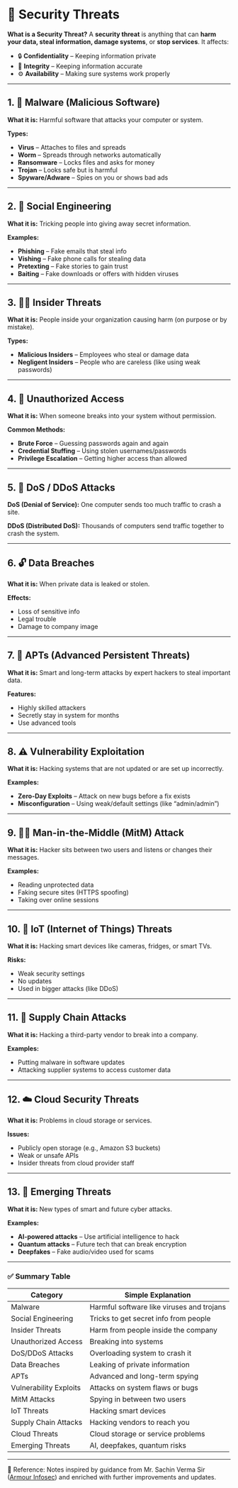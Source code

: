 
# 🔐 Security Threats

**What is a Security Threat?**
A **security threat** is anything that can **harm your data, steal information, damage systems**, or **stop services**. It affects:

* 🔒 **Confidentiality** – Keeping information private
* 🔧 **Integrity** – Keeping information accurate
* ⚙️ **Availability** – Making sure systems work properly

---

## 1. 🦠 Malware (Malicious Software)

**What it is:** Harmful software that attacks your computer or system.

**Types:**

* **Virus** – Attaches to files and spreads
* **Worm** – Spreads through networks automatically
* **Ransomware** – Locks files and asks for money
* **Trojan** – Looks safe but is harmful
* **Spyware/Adware** – Spies on you or shows bad ads

---

## 2. 🧠 Social Engineering

**What it is:** Tricking people into giving away secret information.

**Examples:**

* **Phishing** – Fake emails that steal info
* **Vishing** – Fake phone calls for stealing data
* **Pretexting** – Fake stories to gain trust
* **Baiting** – Fake downloads or offers with hidden viruses

---

## 3. 👨‍💼 Insider Threats

**What it is:** People inside your organization causing harm (on purpose or by mistake).

**Types:**

* **Malicious Insiders** – Employees who steal or damage data
* **Negligent Insiders** – People who are careless (like using weak passwords)

---

## 4. 🚫 Unauthorized Access

**What it is:** When someone breaks into your system without permission.

**Common Methods:**

* **Brute Force** – Guessing passwords again and again
* **Credential Stuffing** – Using stolen usernames/passwords
* **Privilege Escalation** – Getting higher access than allowed

---

## 5. 🌊 DoS / DDoS Attacks

**DoS (Denial of Service):**
One computer sends too much traffic to crash a site.

**DDoS (Distributed DoS):**
Thousands of computers send traffic together to crash the system.

---

## 6. 🔓 Data Breaches

**What it is:** When private data is leaked or stolen.

**Effects:**

* Loss of sensitive info
* Legal trouble
* Damage to company image

---

## 7. 🎯 APTs (Advanced Persistent Threats)

**What it is:** Smart and long-term attacks by expert hackers to steal important data.

**Features:**

* Highly skilled attackers
* Secretly stay in system for months
* Use advanced tools

---

## 8. ⚠️ Vulnerability Exploitation

**What it is:** Hacking systems that are not updated or are set up incorrectly.

**Examples:**

* **Zero-Day Exploits** – Attack on new bugs before a fix exists
* **Misconfiguration** – Using weak/default settings (like “admin/admin”)

---

## 9. 🕵️‍♂️ Man-in-the-Middle (MitM) Attack

**What it is:** Hacker sits between two users and listens or changes their messages.

**Examples:**

* Reading unprotected data
* Faking secure sites (HTTPS spoofing)
* Taking over online sessions

---

## 10. 📶 IoT (Internet of Things) Threats

**What it is:** Hacking smart devices like cameras, fridges, or smart TVs.

**Risks:**

* Weak security settings
* No updates
* Used in bigger attacks (like DDoS)

---

## 11. 🔗 Supply Chain Attacks

**What it is:** Hacking a third-party vendor to break into a company.

**Examples:**

* Putting malware in software updates
* Attacking supplier systems to access customer data

---

## 12. ☁️ Cloud Security Threats

**What it is:** Problems in cloud storage or services.

**Issues:**

* Publicly open storage (e.g., Amazon S3 buckets)
* Weak or unsafe APIs
* Insider threats from cloud provider staff

---

## 13. 🔮 Emerging Threats

**What it is:** New types of smart and future cyber attacks.

**Examples:**

* **AI-powered attacks** – Use artificial intelligence to hack
* **Quantum attacks** – Future tech that can break encryption
* **Deepfakes** – Fake audio/video used for scams

---

### ✅ Summary Table

| Category               | Simple Explanation                        |
| ---------------------- | ----------------------------------------- |
| Malware                | Harmful software like viruses and trojans |
| Social Engineering     | Tricks to get secret info from people     |
| Insider Threats        | Harm from people inside the company       |
| Unauthorized Access    | Breaking into systems                     |
| DoS/DDoS Attacks       | Overloading system to crash it            |
| Data Breaches          | Leaking of private information            |
| APTs                   | Advanced and long-term spying             |
| Vulnerability Exploits | Attacks on system flaws or bugs           |
| MitM Attacks           | Spying in between two users               |
| IoT Threats            | Hacking smart devices                     |
| Supply Chain Attacks   | Hacking vendors to reach you              |
| Cloud Threats          | Cloud storage or service problems         |
| Emerging Threats       | AI, deepfakes, quantum risks              |

---
📖 Reference: Notes inspired by guidance from Mr. Sachin Verma Sir ([Armour Infosec](https://www.armourinfosec.com/)) and enriched with further improvements and updates.

